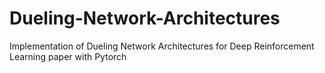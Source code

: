 # Dueling-Network-Architectures
Implementation of Dueling Network Architectures for Deep Reinforcement Learning paper with Pytorch
